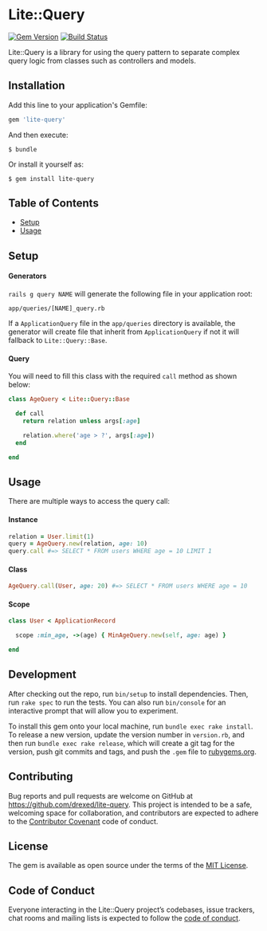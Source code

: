 # Lite::Query

[![Gem Version](https://badge.fury.io/rb/lite-query.svg)](http://badge.fury.io/rb/lite-query)
[![Build Status](https://travis-ci.org/drexed/lite-query.svg?branch=master)](https://travis-ci.org/drexed/lite-query)

Lite::Query is a library for using the query pattern to separate complex query
logic from classes such as controllers and models.

## Installation

Add this line to your application's Gemfile:

```ruby
gem 'lite-query'
```

And then execute:

    $ bundle

Or install it yourself as:

    $ gem install lite-query

## Table of Contents

* [Setup](#setup)
* [Usage](#usage)

## Setup

#### Generators

`rails g query NAME` will generate the following file in your application root:

```erb
app/queries/[NAME]_query.rb
```

If a `ApplicationQuery` file in the `app/queries` directory is available, the
generator will create file that inherit from `ApplicationQuery` if not it will
fallback to `Lite::Query::Base`.

#### Query

You will need to fill this class with the required `call` method as shown below:

```ruby
class AgeQuery < Lite::Query::Base

  def call
    return relation unless args[:age]

    relation.where('age > ?', args[:age])
  end

end
```

## Usage

There are multiple ways to access the query call:

#### Instance
```ruby
relation = User.limit(1)
query = AgeQuery.new(relation, age: 10)
query.call #=> SELECT * FROM users WHERE age = 10 LIMIT 1
```

#### Class
```ruby
AgeQuery.call(User, age: 20) #=> SELECT * FROM users WHERE age = 10
```

#### Scope
```ruby
class User < ApplicationRecord

  scope :min_age, ->(age) { MinAgeQuery.new(self, age: age) }

end
```

## Development

After checking out the repo, run `bin/setup` to install dependencies. Then, run `rake spec` to run the tests. You can also run `bin/console` for an interactive prompt that will allow you to experiment.

To install this gem onto your local machine, run `bundle exec rake install`. To release a new version, update the version number in `version.rb`, and then run `bundle exec rake release`, which will create a git tag for the version, push git commits and tags, and push the `.gem` file to [rubygems.org](https://rubygems.org).

## Contributing

Bug reports and pull requests are welcome on GitHub at https://github.com/drexed/lite-query. This project is intended to be a safe, welcoming space for collaboration, and contributors are expected to adhere to the [Contributor Covenant](http://contributor-covenant.org) code of conduct.

## License

The gem is available as open source under the terms of the [MIT License](https://opensource.org/licenses/MIT).

## Code of Conduct

Everyone interacting in the Lite::Query project’s codebases, issue trackers, chat rooms and mailing lists is expected to follow the [code of conduct](https://github.com/drexed/lite-query/blob/master/CODE_OF_CONDUCT.md).
